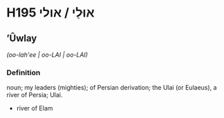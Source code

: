 # H195 אוּלַי / אולי

## ʼÛwlay

_(oo-lah'ee | oo-LAI | oo-LAI)_

### Definition

noun; my leaders (mighties); of Persian derivation; the Ulai (or Eulaeus), a river of Persia; Ulai.

- river of Elam
